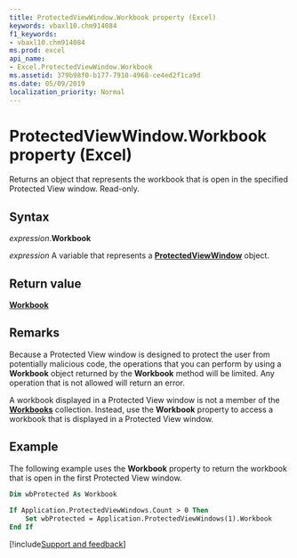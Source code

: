 ```yaml
---
title: ProtectedViewWindow.Workbook property (Excel)
keywords: vbaxl10.chm914084
f1_keywords:
- vbaxl10.chm914084
ms.prod: excel
api_name:
- Excel.ProtectedViewWindow.Workbook
ms.assetid: 379b98f0-b177-7910-4968-ce4ed2f1ca9d
ms.date: 05/09/2019
localization_priority: Normal
---
```



# ProtectedViewWindow.Workbook property (Excel)

Returns an object that represents the workbook that is open in the specified Protected View window. Read-only.


## Syntax

_expression_.**Workbook**

_expression_ A variable that represents a **[ProtectedViewWindow](Excel.ProtectedViewWindow.md)** object.


## Return value

**[Workbook](Excel.Workbook.md)**


## Remarks

Because a Protected View window is designed to protect the user from potentially malicious code, the operations that you can perform by using a **Workbook** object returned by the **Workbook** method will be limited. Any operation that is not allowed will return an error.

A workbook displayed in a Protected View window is not a member of the **[Workbooks](Excel.Workbooks.md)** collection. Instead, use the **Workbook** property to access a workbook that is displayed in a Protected View window.


## Example

The following example uses the **Workbook** property to return the workbook that is open in the first Protected View window.

```vb
Dim wbProtected As Workbook 
 
If Application.ProtectedViewWindows.Count > 0 Then 
    Set wbProtected = Application.ProtectedViewWindows(1).Workbook 
End If 

```



[!include[Support and feedback](~/includes/feedback-boilerplate.md)]